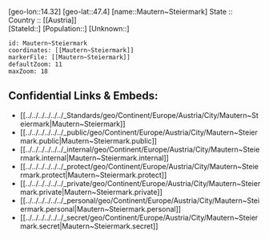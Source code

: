 ﻿---
location: [47.4,14.32] 
mapzoom: [7,12] 
mapmarker: city 
type: City
tags:
- geo/City


SpocWebEntityId: 32356
isDeleted: false
confidential: public

---
[geo-lon::14.32] 
[geo-lat::47.4] 
[name::Mautern~Steiermark] 
State ::  
Country :: [[Austria]]  
[StateId::] 
[Population::] 
[Unknown::] 


```leaflet
id: Mautern~Steiermark
coordinates: [[Mautern~Steiermark]] 
markerFile: [[Mautern~Steiermark]] 
defaultZoom: 11 
maxZoom: 18
```


## Confidential Links & Embeds: 
- [[../../../../../../_Standards/geo/Continent/Europe/Austria/City/Mautern~Steiermark|Mautern~Steiermark]] 
- [[../../../../../../_public/geo/Continent/Europe/Austria/City/Mautern~Steiermark.public|Mautern~Steiermark.public]] 
- [[../../../../../../_internal/geo/Continent/Europe/Austria/City/Mautern~Steiermark.internal|Mautern~Steiermark.internal]] 
- [[../../../../../../_protect/geo/Continent/Europe/Austria/City/Mautern~Steiermark.protect|Mautern~Steiermark.protect]] 
- [[../../../../../../_private/geo/Continent/Europe/Austria/City/Mautern~Steiermark.private|Mautern~Steiermark.private]] 
- [[../../../../../../_personal/geo/Continent/Europe/Austria/City/Mautern~Steiermark.personal|Mautern~Steiermark.personal]] 
- [[../../../../../../_secret/geo/Continent/Europe/Austria/City/Mautern~Steiermark.secret|Mautern~Steiermark.secret]] 
